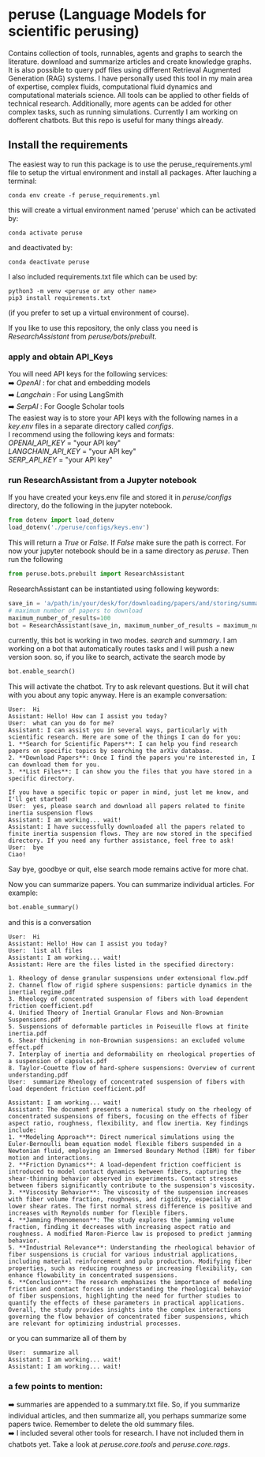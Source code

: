 # **peruse (Language Models for scientific perusing)**
Contains collection of tools, runnables, agents and graphs to search the literature. download and summarize articles and create knowledge graphs. It is also possible to 
query pdf files using different Retrieval Augmented Generation (RAG) systems. 
I have personally used this tool in my main area of expertise, complex fluids, computational fluid dynamics and computational materials science. 
All tools can be applied to other fields of technical research.
Additionally, more agents can be added for other complex tasks, such as running simulations.
Currently I am working on dofferent chatbots. But this repo is useful for many things already.

## Install the requirements
The easiest way to run this package is to use the peruse_requirements.yml file to setup the virtual environment and install all packages. After lauching a terminal:

```console
conda env create -f peruse_requirements.yml
```

this will create a virtual environment named 'peruse' which can be activated by:
``` console
conda activate peruse 
```
and deactivated by:
``` console
conda deactivate peruse
```
I also included requirements.txt file which can be used by:
```
python3 -m venv <peruse or any other name>
pip3 install requirements.txt
```
(if you prefer to set up a virtual environment of course). 

If you like to use this repository, the only class you need is _ResearchAssistant_ from _peruse/bots/prebuilt_. 

### apply and obtain API_Keys
You will need API keys for the following services: <br/>
➡️ _OpenAI_ : for chat and embedding models <br/>
➡️ _Langchain_ : For using LangSmith <br/>
➡️ _SerpAI_ : For Google Scholar tools <br />
The easiest way is to store your API keys with the following names in a _key.env_ files in a separate directory called _configs_. <br/>
I recommend using the following keys and formats: <br/>
_OPENAI_API_KEY_ = "your API key" <br/> 
_LANGCHAIN_API_KEY_ = "your API key" <br/>
_SERP_API_KEY_ = "your API key" <br/>

### run ResearchAssistant from a Jupyter notebook
If you have created your keys.env file and stored it in _peruse/configs_ directory, do the following in the jupyter notebook. 
``` python
from dotenv import load_dotenv
load_dotenv('./peruse/configs/keys.env')
```
This will return a _True_ or _False_. If _False_ make sure the path is correct. For now your jupyter notebook should be in a same directory as _peruse_. 
Then run the following 
```python
from peruse.bots.prebuilt import ResearchAssistant
```
ResearchAssistant can be instantiated using following keywords:
```python
save_in = 'a/path/in/your/desk/for/downloading/papers/and/storing/summaries'
# maximum number of papers to download
maximum_number_of_results=100
bot = ResearchAssistant(save_in, maximum_number_of_results = maximum_number_of_results)
```
currently, this bot is working in two modes. _search_ and _summary_. I am working on a bot that automatically routes tasks and I will push a new version soon. 
so, if you like to search, activate the search mode by 
``` python
bot.enable_search()
```
This will activate the chatbot. Try to ask relevant questions. But it will chat with you about any topic anyway. Here is an example conversation:
```console
User:  Hi
Assistant: Hello! How can I assist you today?
User:  what can you do for me?
Assistant: I can assist you in several ways, particularly with scientific research. Here are some of the things I can do for you:
1. **Search for Scientific Papers**: I can help you find research papers on specific topics by searching the arXiv database.
2. **Download Papers**: Once I find the papers you're interested in, I can download them for you.
3. **List Files**: I can show you the files that you have stored in a specific directory.

If you have a specific topic or paper in mind, just let me know, and I'll get started!
User:  yes, please search and download all papers related to finite inertia suspension flows
Assistant: I am working... wait!
Assistant: I have successfully downloaded all the papers related to finite inertia suspension flows. They are now stored in the specified directory. If you need any further assistance, feel free to ask!
User:  bye
Ciao!
```
Say bye, goodbye or quit, else search mode remains active for more chat.

Now you can summarize papers. You can summarize individual articles. For example:
```python
bot.enable_summary()
```
and this is a conversation

``` console
User:  Hi
Assistant: Hello! How can I assist you today?
User:  list all files
Assistant: I am working... wait!
Assistant: Here are the files listed in the specified directory:

1. Rheology of dense granular suspensions under extensional flow.pdf
2. Channel flow of rigid sphere suspensions: particle dynamics in the inertial regime.pdf
3. Rheology of concentrated suspension of fibers with load dependent friction coefficient.pdf
4. Unified Theory of Inertial Granular Flows and Non-Brownian Suspensions.pdf
5. Suspensions of deformable particles in Poiseuille flows at finite inertia.pdf
6. Shear thickening in non-Brownian suspensions: an excluded volume effect.pdf
7. Interplay of inertia and deformability on rheological properties of a suspension of capsules.pdf
8. Taylor-Couette flow of hard-sphere suspensions: Overview of current understanding.pdf
User:  summarize Rheology of concentrated suspension of fibers with load dependent friction coefficient.pdf

Assistant: I am working... wait!
Assistant: The document presents a numerical study on the rheology of concentrated suspensions of fibers, focusing on the effects of fiber aspect ratio, roughness, flexibility, and flow inertia. Key findings include:
1. **Modeling Approach**: Direct numerical simulations using the Euler-Bernoulli beam equation model flexible fibers suspended in a Newtonian fluid, employing an Immersed Boundary Method (IBM) for fiber motion and interactions.
2. **Friction Dynamics**: A load-dependent friction coefficient is introduced to model contact dynamics between fibers, capturing the shear-thinning behavior observed in experiments. Contact stresses between fibers significantly contribute to the suspension's viscosity.
3. **Viscosity Behavior**: The viscosity of the suspension increases with fiber volume fraction, roughness, and rigidity, especially at lower shear rates. The first normal stress difference is positive and increases with Reynolds number for flexible fibers.
4. **Jamming Phenomenon**: The study explores the jamming volume fraction, finding it decreases with increasing aspect ratio and roughness. A modified Maron-Pierce law is proposed to predict jamming behavior.
5. **Industrial Relevance**: Understanding the rheological behavior of fiber suspensions is crucial for various industrial applications, including material reinforcement and pulp production. Modifying fiber properties, such as reducing roughness or increasing flexibility, can enhance flowability in concentrated suspensions.
6. **Conclusion**: The research emphasizes the importance of modeling friction and contact forces in understanding the rheological behavior of fiber suspensions, highlighting the need for further studies to quantify the effects of these parameters in practical applications.
Overall, the study provides insights into the complex interactions governing the flow behavior of concentrated fiber suspensions, which are relevant for optimizing industrial processes.
```

or you can summarize all of them by 
``` console
User:  summarize all
Assistant: I am working... wait!
Assistant: I am working... wait!
```
### a few points to mention:
➡️ summaries are appended to a summary.txt file. So, if you summarize individual articles, and then summarize all, you perhaps summarize some papers twice. Remember to delete the old summary files. <br/>
➡️ I included several other tools for research. I have not included them in chatbots yet. Take a look at _peruse.core.tools_ and _peruse.core.rags_. 











